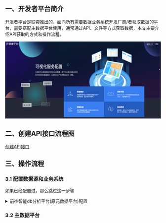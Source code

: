## 一、开发者平台简介

开发者平台是联奕推出的，面向所有需要数据业务系统开发厂商/者获取数据的平台，需要搭配主数据平台使用，通常通过API、文件等方式获取数据，本文主要介绍API获取的方式和操作流程。



![mainpage](开发者平台使用手册.assets/image-20220711125643756.png)

## 二、创建API接口流程图

[创建API接口](./开发者平台使用手册.assets/api_flowchart.drawio ':include :type=code')

## 三、操作流程

### 3.1 配置数据源和业务系统

如果已经配置过，那么跳过这一步骤

<details>
    <summary>前往智能db分析平台(原元数据平台)配置</summary>

#### 配置业务系统

在开发者平台的账号就是在业务系统中配置，此处配置的业务系统负责人邮箱就是在主数据平台发送信息时的接收邮箱。

在`采集信息-业务系统`处右上角可以管理业务系统，每个业务系统一个账号，该账号可以登录到开发者平台获取接口信息。

![业务系统创建入口](开发者平台使用手册.assets/image-20220711170147748.png)

![配置用户信息](开发者平台使用手册.assets/image-20220711172052135.png)

#### 配置数据源

数据源即提供数据的容器接口，***例如数据库连接，EXCEL文件，API等***，本文以数据库连接为例。

![创建数据源入口](开发者平台使用手册.assets/image-20220711172303747.png)

![创建数据源表单](开发者平台使用手册.assets/image-20220711172528036.png)

按要求将所有必填项填写，适配器在选择数据源类型选择后出现，根据数据库版本选择对应的适配器即可。

审核字段、采集字段详细是在该平台采集数据库元数据时使用，与本文介绍平台操作无关，任意选择。

</details>

### 3.2 主数据平台

